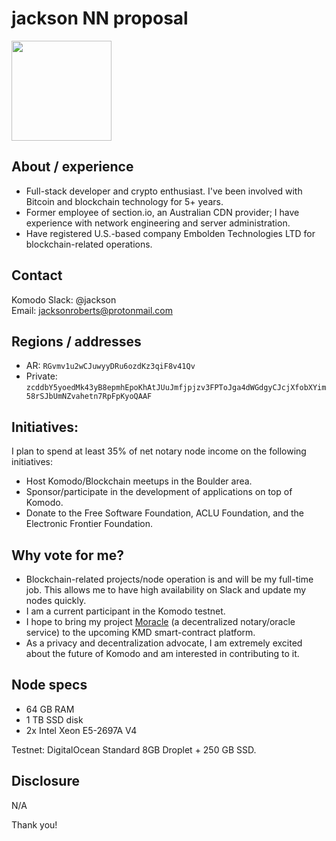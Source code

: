 # jackson NN proposal

<img src="https://avatars3.githubusercontent.com/u/1147244?s=460&v=4" width=160>

## About / experience

* Full-stack developer and crypto enthusiast. I've been involved with Bitcoin and blockchain technology for 5+ years.
* Former employee of section.io, an Australian CDN provider; I have experience with network engineering and server administration.
* Have registered U.S.-based company Embolden Technologies LTD for blockchain-related operations.

## Contact

Komodo Slack: @jackson  
Email: jacksonroberts@protonmail.com

## Regions / addresses
 
* AR: `RGvmv1u2wCJuwyyDRu6ozdKz3qiF8v41Qv`  
* Private: `zcddbY5yoedMk43yB8epmhEpoKhAtJUuJmfjpjzv3FPToJga4dWGdgyCJcjXfobXYim58rSJbUmNZvahetn7RpFpKyoQAAF`

## Initiatives:
I plan to spend at least 35% of net notary node income on the following initiatives:

* Host Komodo/Blockchain meetups in the Boulder area.
* Sponsor/participate in the development of applications on top of Komodo.
* Donate to the Free Software Foundation, ACLU Foundation, and the Electronic Frontier Foundation.


## Why vote for me?

* Blockchain-related projects/node operation is and will be my full-time job. This allows me to have high availability on Slack and update my nodes quickly.
* I am a current participant in the Komodo testnet.
* I hope to bring my project [Moracle](https://moracle.network/) (a decentralized notary/oracle service) to the upcoming KMD smart-contract platform.
* As a privacy and decentralization advocate, I am extremely excited about the future of Komodo and am interested in contributing to it.

## Node specs

* 64 GB RAM
* 1 TB SSD disk
* 2x Intel Xeon E5-2697A V4

Testnet: DigitalOcean Standard 8GB Droplet + 250 GB SSD.

## Disclosure
N/A

Thank you!
